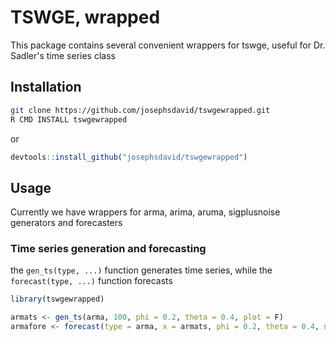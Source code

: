 # TSWGE, wrapped
This package contains several convenient wrappers for tswge, useful for Dr. Sadler's time series class

## Installation

```sh
git clone https://github.com/josephsdavid/tswgewrapped.git
R CMD INSTALL tswgewrapped
```

or

```r
devtools::install_github("josephsdavid/tswgewrapped")
```

## Usage
Currently we have wrappers for arma, arima, aruma, sigplusnoise generators and forecasters

### Time series generation and forecasting
the `gen_ts(type, ...)` function generates time series, while the `forecast(type, ...)` function forecasts

```r
library(tswgewrapped)

armats <- gen_ts(arma, 100, phi = 0.2, theta = 0.4, plot = F)
armafore <- forecast(type = arma, x = armats, phi = 0.2, theta = 0.4, n.ahead = 20)
```


